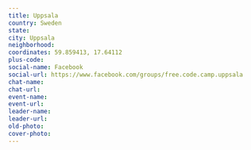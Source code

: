 ```yaml
---
title: Uppsala
country: Sweden
state: 
city: Uppsala
neighborhood: 
coordinates: 59.859413, 17.64112
plus-code:
social-name: Facebook
social-url: https://www.facebook.com/groups/free.code.camp.uppsala
chat-name:
chat-url:
event-name:
event-url:
leader-name:
leader-url:
old-photo: 
cover-photo:
---
```


